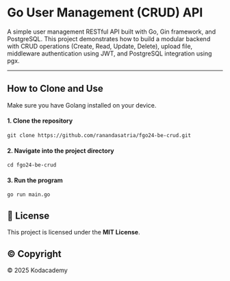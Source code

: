 # Go User Management (CRUD) API

A simple user management RESTful API built with Go, Gin framework, and PostgreSQL. This project demonstrates how to build a modular backend with CRUD operations (Create, Read, Update, Delete), upload file, middleware authentication using JWT, and PostgreSQL integration using pgx.

---


## How to Clone and Use

Make sure you have Golang installed on your device.

#### 1. Clone the repository
```
git clone https://github.com/ranandasatria/fgo24-be-crud.git
```

#### 2. Navigate into the project directory
```
cd fgo24-be-crud
```

#### 3. Run the program
```
go run main.go
```

## 📄 License

This project is licensed under the **MIT License**.  

## ©️ Copyright

&copy; 2025 Kodacademy